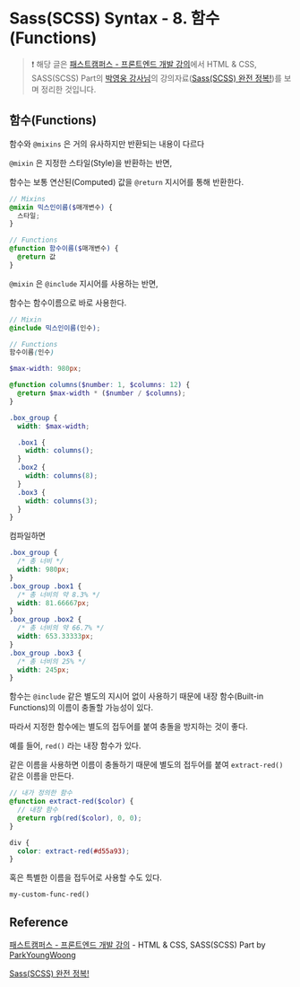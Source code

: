 # Sass(SCSS) Syntax - 8. 함수(Functions)

> ❗️ 해당 글은 [패스트캠퍼스 - 프론트엔드 개발 강의](https://www.fastcampus.co.kr/dev_online_react/)에서 HTML & CSS, SASS(SCSS) Part의 [박영웅 강사님](https://github.com/ParkYoungWoong)의 강의자료([Sass(SCSS) 완전 정복!](https://heropy.blog/2018/01/31/sass/))를 보며 정리한 것입니다.

## 함수(Functions)

함수와 `@mixins` 은 거의 유사하지만 반환되는 내용이 다르다

`@mixin` 은 지정한 스타일(Style)을 반환하는 반면,

함수는 보통 연산된(Computed) 값을 `@return` 지시어를 통해 반환한다.

```scss
// Mixins
@mixin 믹스인이름($매개변수) {
  스타일;
}

// Functions
@function 함수이름($매개변수) {
  @return 값
}
```

`@mixin` 은 `@include` 지시어를 사용하는 반면,

함수는 함수이름으로 바로 사용한다.

```scss
// Mixin
@include 믹스인이름(인수);

// Functions
함수이름(인수)
```

```scss
$max-width: 980px;

@function columns($number: 1, $columns: 12) {
  @return $max-width * ($number / $columns);
}

.box_group {
  width: $max-width;

  .box1 {
    width: columns();
  }
  .box2 {
    width: columns(8);
  }
  .box3 {
    width: columns(3);
  }
}
```

컴파일하면

```css
.box_group {
  /* 총 너비 */
  width: 980px;
}
.box_group .box1 {
  /* 총 너비의 약 8.3% */
  width: 81.66667px;
}
.box_group .box2 {
  /* 총 너비의 약 66.7% */
  width: 653.33333px;
}
.box_group .box3 {
  /* 총 너비의 25% */
  width: 245px;
}
```

함수는 `@include` 같은 별도의 지시어 없이 사용하기 때문에 내장 함수(Built-in Functions)의 이름이 충돌할 가능성이 있다.

따라서 지정한 함수에는 별도의 접두어를 붙여 충돌을 방지하는 것이 좋다.

예를 들어, `red()` 라는 내장 함수가 있다.

같은 이름을 사용하면 이름이 충돌하기 때문에 별도의 접두어를 붙여 `extract-red()` 같은 이름을 만든다.

```scss
// 내가 정의한 함수
@function extract-red($color) {
  // 내장 함수
  @return rgb(red($color), 0, 0);
}

div {
  color: extract-red(#d55a93);
}
```

혹은 특별한 이름을 접두어로 사용할 수도 있다.

`my-custom-func-red()`

## Reference

[패스트캠퍼스 - 프론트엔드 개발 강의](https://www.fastcampus.co.kr/dev_online_react/) - HTML & CSS, SASS(SCSS) Part by [ParkYoungWoong](https://github.com/ParkYoungWoong)

[Sass(SCSS) 완전 정복!](https://heropy.blog/2018/01/31/sass/)
